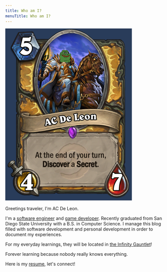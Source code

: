```yaml
---
title: Who am I?
menuTitle: Who am I?
---
```


![](Hearthstone.jpg)

Greetings traveler, I'm AC De Leon.

I'm a <a href="https://github.com/acfromspace" target="_blank">software engineer</a> and <a href="https://acfromspace.itch.io/" target="_blank">game developer</a>.
Recently graduated from San Diego State University with a B.S. in Computer Science.
I manage this blog filled with software development and personal development in order to document my experiences.

For my everyday learnings, they will be located in <a href="https://github.com/acfromspace/infinitygauntlet" target="_blank">the Infinity Gauntlet</a>!

Forever learning because nobody really knows everything.

Here is my
<a href="https://resume.creddle.io/resume/ayjgtizt9n7" target="_blank">resume</a>, let's connect!
